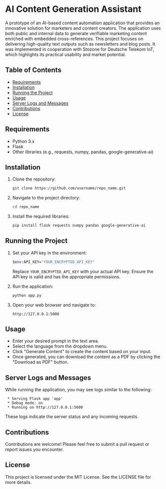 
# AI Content Generation Assistant

A prototype of an AI-based content automation application that provides an innovative solution for marketers and content creators. The application uses both public and internal data to generate verifiable marketing content enriched with embedded cross-references. This project focuses on delivering high-quality text outputs such as newsletters and blog posts. It was implemented in cooperation with Stozone for Deutsche Telekom IoT, which highlights its practical usability and market potential.

## Table of Contents

- [Requirements](#requirements)
- [Installation](#installation)
- [Running the Project](#running-the-project)
- [Usage](#usage)
- [Server Logs and Messages](#server-logs-and-messages)
- [Contributions](#contributions)
- [License](#license)

## Requirements

- Python 3.x
- Flask
- Other libraries (e.g., requests, numpy, pandas, google-generative-ai)

## Installation

1. Clone the repository:
   ```bash
   git clone https://github.com/username/repo_name.git
   ```

2. Navigate to the project directory:
   ```bash
   cd repo_name
   ```

3. Install the required libraries:
   ```bash
   pip install flask requests numpy pandas google-generative-ai
   ```

## Running the Project

1. Set your API key in the environment:
   ```bash
   $env:API_KEY="YOUR_ENCRYPTED_API_KEY"
   ```
   Replace `YOUR_ENCRYPTED_API_KEY` with your actual API key. Ensure the API key is valid and has the appropriate permissions.

2. Run the application:
   ```bash
   python app.py
   ```

3. Open your web browser and navigate to:
   ```
   http://127.0.0.1:5000
   ```

## Usage

- Enter your desired prompt in the text area.
- Select the language from the dropdown menu.
- Click "Generate Content" to create the content based on your input.
- Once generated, you can download the content as a PDF by clicking the "Download as PDF" button.

## Server Logs and Messages

While running the application, you may see logs similar to the following:

```
 * Serving Flask app 'app'
 * Debug mode: on
 * Running on http://127.0.0.1:5000
```

These logs indicate the server status and any incoming requests.

## Contributions

Contributions are welcome! Please feel free to submit a pull request or report issues you encounter.

## License

This project is licensed under the MIT License. See the LICENSE file for more details.
